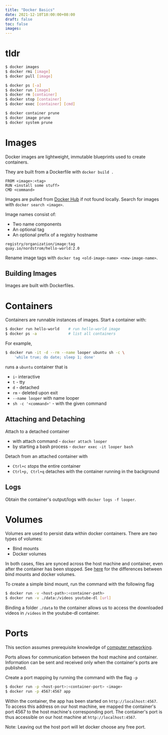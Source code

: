 ```yaml
---
title: "Docker Basics"
date: 2021-12-10T18:00:00+08:00
draft: false
toc: false
images:
---
```


# tldr
```bash
$ docker images
$ docker rmi [image]
$ docker pull [image]

$ docker ps [-a]
$ docker run [image]
$ docker rm [container]
$ docker stop [container]
$ docker exec [container] [cmd]

$ docker container prune
$ docker image prune
$ docker system prune
```


# Images
Docker images are lightweight, immutable blueprints used to create containers.

They are built from a Dockerfile with `docker build .`
```docker
FROM <image>:<tag>
RUN <install some stuff>
CMD <command>
```

Images are pulled from [Docker Hub](https://hub.docker.com/) if not found
locally. Search for images with `docker search <image>`.

Image names consist of:
- Two name components
- An optional tag
- An optional prefix of a registry hostname

```text
registry/organization/image:tag
quay.io/nordstrom/hello-world:2.0
```

Rename image tags with `docker tag <old-image-name> <new-image-name>`.

## Building Images
Images are built with Dockerfiles.


# Containers
Containers are runnable instances of images. Start a container with:

```bash
$ docker run hello-world	# run hello-world image
$ docker ps -a				# list all containers
```

For example,
```bash
$ docker run -it -d --rm --name looper ubuntu sh -c \
	'while true; do date; sleep 1; done'
```

runs a `ubuntu` container that is
- `i`- interactive
- `t` - tty
- `d` - detached
- `rm` - deleted upon exit
- `--name looper` with name looper
- `sh -c '<command>'` - with the given command

## Attaching and Detaching
Attach to a detached container
- with attach command - `docker attach looper`
- by starting a bash process - `docker exec -it looper bash`

Detach from an attached container with
- `Ctrl+c` *stops* the entire container
- `Ctrl+p, Ctrl+q` detaches with the container running in the background

## Logs
Obtain the container's output/logs with `docker logs -f looper`.

# Volumes
Volumes are used to persist data within docker containers. There are
*two* types of volumes:
- Bind mounts
- Docker volumes

In both cases, files are synced across the host machine and container, even
after the container has been stopped. See [here]() for the differences between
bind mounts and docker volumes.

To create a simple bind mount, run the command with the following flag

```bash
$ docker run -v <host-path>:<container-path>
$ docker run -v ./data:/videos youtube-dl [url]
```

Binding a folder `./data` to the container allows us to access the downloaded
videos in `/videos` in the youtube-dl container.

# Ports
This section assumes prerequisite knowledge of [computer networking]().

Ports allows for communication between the host machine and container.
Information can be sent and received only when the container's ports are
published.

Create a port mapping by running the command with the flag `-p`
```bash
$ docker run -p <host-port>:<container-port> <image>
$ docker run -p 4567:4567 app
```

Within the container, the app has been started on `http://localhost:4567`. To
access this address on our host machine, we mapped the container's port 4567 to
the host machine's corresponding port. The container's port is thus accessible
on our host machine at `http://localhost:4567`.

Note: Leaving out the host port will let docker choose any free port.
